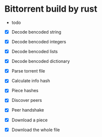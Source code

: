 # Bittorrent build by rust

* todo

* [x] Decode bencoded string

* [x] Decode bencoded integers

* [x] Decode bencoded lists

* [x] Decode bencoded dictionary

* [x] Parse torrent file

* [x] Calculate info hash

* [x] Piece hashes

* [x] Discover peers

* [x] Peer handshake

* [x] Download a piece

* [x] Download the whole file
